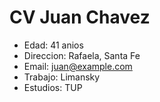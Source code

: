 # CV Juan Chavez


- Edad: 41 anios
- Direccion: Rafaela, Santa Fe
- Email: juan@example.com
- Trabajo: Limansky 
- Estudios: TUP 

